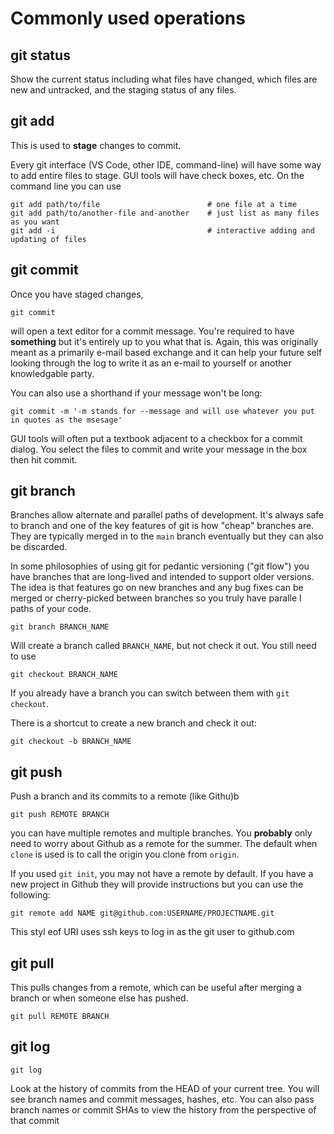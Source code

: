 
# Commonly used operations

## git status

Show the current status including what files have changed, which files are new and untracked, and the
staging status of any files.

## git add

This is used to **stage** changes to commit.

Every git interface (VS Code, other IDE, command-line) will have some way to add entire files to stage.
GUI tools will have check boxes, etc. On the command line you can use

```
git add path/to/file                        # one file at a time
git add path/to/another-file and-another    # just list as many files as you want
git add -i                                  # interactive adding and updating of files
```

## git commit

Once you have staged changes,

```
git commit
```

will open a text editor for a commit message. You're required to have **something** but it's entirely up
to you what that is. Again, this was originally meant as a primarily e-mail based exchange and it can help
your future self looking through the log to write it as an e-mail to yourself or another knowledgable party.

You can also use a shorthand if your message won't be long:

```
git commit -m '-m stands for --message and will use whatever you put in quotes as the msesage'
```

GUI tools will often put a textbook adjacent to a checkbox for a commit dialog. You select the files to commit
and write your message in the box then hit commit.

## git branch

Branches allow alternate and parallel paths of development. It's always safe to branch and one of the key
features of git is how "cheap" branches are. They are typically merged in to the `main` branch eventually
but they can also be discarded.

In some philosophies of using git for pedantic versioning ("git flow") you have branches that are long-lived
and intended to support older versions. The idea is that features go on new branches and any bug fixes can be
merged or cherry-picked between branches so you truly have paralle l paths of your code.


```
git branch BRANCH_NAME
```

Will create a branch called `BRANCH_NAME`, but not check it out. You still need to use

```
git checkout BRANCH_NAME
```

If you already have a branch you can switch between them with `git checkout`.

There is a shortcut to create a new branch and check it out:

```
git checkout -b BRANCH_NAME
```

## git push

Push a branch and its commits to a remote (like Githu)b

```
git push REMOTE BRANCH
```

you can have multiple remotes and multiple branches. You **probably** only need to worry about
Github as a remote for the summer. The default when `clone` is used is to call the origin you clone
from `origin`.

If you used `git init`, you may not have a remote by default. If you have a new project in Github they
will provide instructions but you can use the following:

```
git remote add NAME git@github.com:USERNAME/PROJECTNAME.git
```

This styl eof URI uses ssh keys to log in as the git user to github.com

## git pull

This pulls changes from a remote, which can be useful after merging a branch or when someone else
has pushed.

```
git pull REMOTE BRANCH
```


## git log

```
git log
```

Look at the history of commits from the HEAD of your current tree. You will see branch names
and commit messages, hashes, etc. You can also pass branch names or commit SHAs to view the
history from the perspective of that commit

